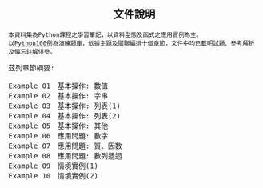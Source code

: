 
<h2 align="center">文件說明</h2>

<pre><code>本資料集為Python課程之學習筆記，以資料型態及函式之應用實例為主。
以<a href="https://www.runoob.com/python/python-100-examples.html">Python100例</a>為演練題庫，依據主題及關聯編排十個章節，文件中均已載明試題、參考解析及備忘註解供參。</code></pre>

<pre>
茲列章節綱要:

Example 01　基本操作: 數值
Example 02　基本操作: 字串
Example 03　基本操作: 列表(1)
Example 04　基本操作: 列表(2)
Example 05　基本操作: 其他
Example 06　應用問題: 數字
Example 07　應用問題: 質、因數
Example 08　應用問題: 數列遞迴
Example 09　情境實例(1)
Example 10　情境實例(2)
</pre>
